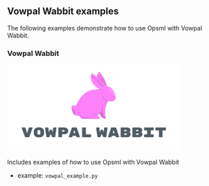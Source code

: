 ## Vowpal Wabbit examples

The following examples demonstrate how to use Opsml with Vowpal Wabbit.

### Vowpal Wabbit
<img width="400px" src="../../images/Vowpal-Wabbit.png" alt="vowpal" class="center" />

Includes examples of how to use Opsml with Vowpal Wabbit

- example: `vowpal_example.py`
